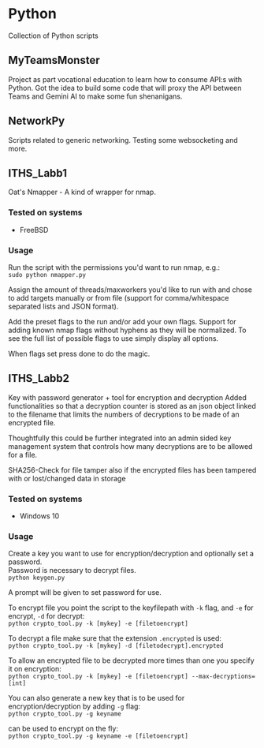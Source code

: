 # Python
Collection of Python scripts

## MyTeamsMonster
Project as part vocational education to learn how to consume API:s with Python.
Got the idea to build some code that will proxy the API between Teams and Gemini AI
to make some fun shenanigans.

## NetworkPy
Scripts related to generic networking. Testing some websocketing and more.

## ITHS_Labb1
Oat's Nmapper - A kind of wrapper for nmap.

### Tested on systems
* FreeBSD

### Usage
Run the script with the permissions you'd want to run nmap, e.g.:<br/>
`sudo python nmapper.py`<br/>

Assign the amount of threads/maxworkers you'd like to run with
and chose to add targets manually or from file (support for comma/whitespace separated lists and JSON format).

Add the preset flags to the run and/or add your own flags.
Support for adding known nmap flags without hyphens as they will be normalized.
To see the full list of possible flags to use simply display all options.

When flags set press done to do the magic.

## ITHS_Labb2
Key with password generator + tool for encryption and decryption
Added functionalities so that a decryption counter is stored as an json object
linked to the filename that limits the numbers of decryptions to be made of an 
encrypted file.

Thoughtfully this could be further integrated into an admin sided key management system
that controls how many decryptions are to be allowed for a file.

SHA256-Check for file tamper also if the encrypted files has been tampered with or lost/changed data
in storage

### Tested on systems
* Windows 10

### Usage
Create a key you want to use for encryption/decryption and optionally set a password. <br/>
Password is necessary to decrypt files. <br/>
`python keygen.py` <br/>

A prompt will be given to set password for use.

To encrypt file you point the script to the keyfilepath with `-k` flag,
and `-e` for encrypt, `-d` for decrypt: <br/>
`python crypto_tool.py -k [mykey] -e [filetoencrypt]` <br/>

To decrypt a file make sure that the extension `.encrypted` is used: <br/>
`python crypto_tool.py -k [mykey] -d [filetodecrypt].encrypted` <br/>

To allow an encrypted file to be decrypted more times than one you specify it on encryption: <br/>
`python crypto_tool.py -k [mykey] -e [filetoencrypt] --max-decryptions=[int]` <br/>

You can also generate a new key that is to be used for encryption/decryption by adding `-g` flag: <br/>
`python crypto_tool.py -g keyname` <br/>

can be used to encrypt on the fly: <br/>
`python crypto_tool.py -g keyname -e [filetoencrypt]`

